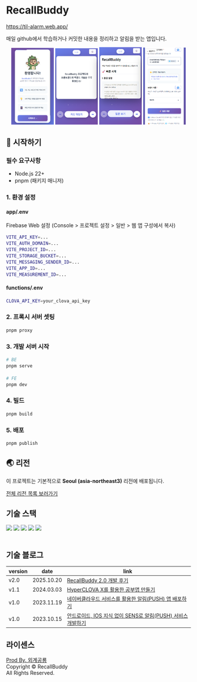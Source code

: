 # RecallBuddy
https://til-alarm.web.app/

매일 github에서 학습하거나 커밋한 내용을 정리하고 알림을 받는 앱입니다.

<p align="center">
  <img src="assets/onboarding1.png" width="23%" />
  <img src="assets/onboarding2.png" width="23%" />
  <img src="assets/onboarding3.png" width="23%" />
  <img src="assets/onboarding4.png" width="23%" />
</p>

## 🚀 시작하기

### 필수 요구사항
- Node.js 22+
- pnpm (패키지 매니저)

### 1. 환경 설정

#### app/.env
Firebase Web 설정 (Console > 프로젝트 설정 > 일반 > 웹 앱 구성에서 복사)
```bash
VITE_API_KEY=...
VITE_AUTH_DOMAIN=...
VITE_PROJECT_ID=...
VITE_STORAGE_BUCKET=...
VITE_MESSAGING_SENDER_ID=...
VITE_APP_ID=...
VITE_MEASUREMENT_ID=...
```
#### functions/.env
```bash
CLOVA_API_KEY=your_clova_api_key
```

### 2. 프록시 서버 셋팅
```bash
pnpm proxy
```

### 3. 개발 서버 시작
```bash
# BE
pnpm serve

# FE
pnpm dev
```

### 4. 빌드
```bash
pnpm build
```

### 5. 배포
```bash
pnpm publish
```

## 🌏 리전

이 프로젝트는 기본적으로 **Seoul (asia-northeast3)** 리전에 배포됩니다.

[전체 리전 목록 보러가기](https://firebase.google.com/docs/functions/locations)


## 기술 스택

<div align=left>
  <img src="https://img.shields.io/badge/react v18-61DAFB?style=for-the-badge&logo=React&logoColor=white">
  <img src="https://img.shields.io/badge/PWA-5A0FC8?style=for-the-badge&logo=PWA&logoColor=white">
  <img src="https://img.shields.io/badge/Firebase-FFCA28?style=for-the-badge&logo=Firebase&logoColor=black">
  <img src="https://img.shields.io/badge/GitHub-181717?style=for-the-badge&logo=GitHub&logoColor=white">
  <img src="https://img.shields.io/badge/Markdown-000000?style=for-the-badge&logo=Markdown&logoColor=white">
</div>
<br>

## 기술 블로그
|version|date|link|
|---|---|---|
|v2.0|2025.10.20|[RecallBuddy 2.0 개발 후기](https://chucoding.tistory.com/163)|
|v1.1|2024.03.03|[HyperCLOVA X를 활용한 공부앱 만들기](https://chucoding.tistory.com/137)|
|v1.0|2023.11.19|[네이버클라우드 서비스를 활용한 알림(PUSH) 앱 배포하기](https://chucoding.tistory.com/130)|
|v1.0|2023.10.15|[안드로이드, IOS 지식 없이 SENS로 알림(PUSH) 서비스 개발하기](https://chucoding.tistory.com/129)|

## 라이센스

<a href="https://www.linkedin.com/in/chucoding/" target="_blank">Prod By. 외계공룡</a><br/>
Copyright &copy; RecallBuddy<br/>All Rights Reserved.</p>
